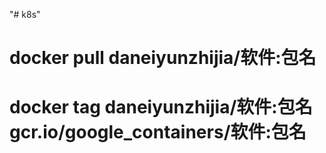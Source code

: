 "# k8s" 

# docker pull daneiyunzhijia/软件:包名
# docker tag daneiyunzhijia/软件:包名 gcr.io/google_containers/软件:包名
